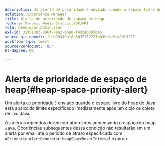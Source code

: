 ```yaml
---
description: Um alerta de prioridade é enviado quando o espaço livre do heap de Java está abaixo do limite especificado imediatamente após um ciclo de coleta de lixo Java.
solution: Experience Manager
title: Alerta de prioridade de espaço de heap
feature: Dynamic Media Classic,SDK/API
role: Developer,Admin,User
exl-id: 32951003-386f-4ea2-a5a0-f4d2e6d95ba5
source-git-commit: fcda99340a18d5037157723bb3bdca5fa9df3277
workflow-type: tm+mt
source-wordcount: '85'
ht-degree: 0%

---
```


# Alerta de prioridade de espaço de heap{#heap-space-priority-alert}

Um alerta de prioridade é enviado quando o espaço livre do heap de Java está abaixo do limite especificado imediatamente após um ciclo de coleta de lixo Java.

Os alertas repetidos devem ser abordados aumentando o espaço do heap Java. Ocorrências subsequentes dessa condição não resultarão em um alerta por email até o período de atraso especificado com `AS::monitorAlertGenerator.heapSpaceResetInterval` expirou.
